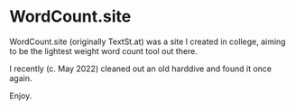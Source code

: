 # WordCount.site
WordCount.site (originally TextSt.at) was a site I created in college, aiming to be the lightest weight word count tool out there.

I recently (c. May 2022) cleaned out an old harddive and found it once again. 

Enjoy.